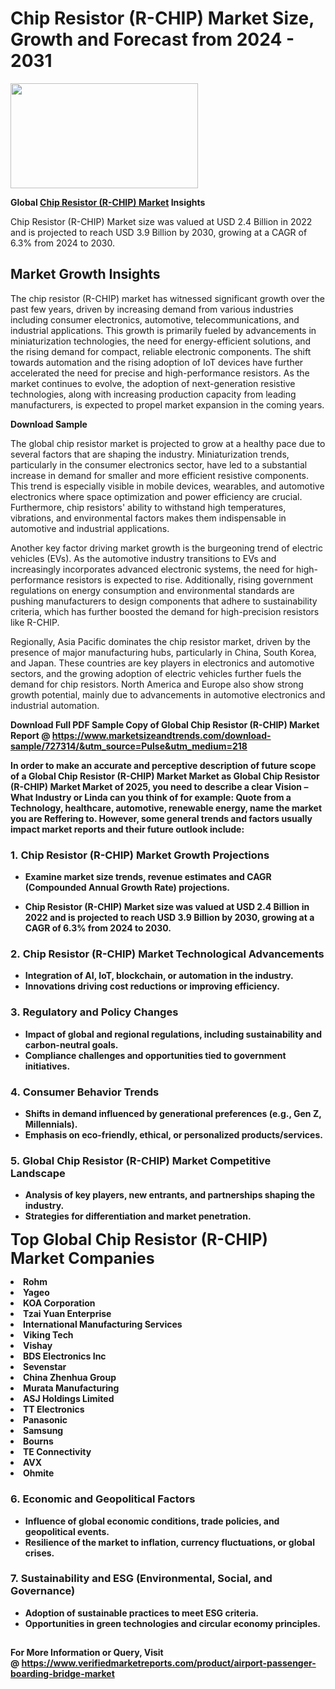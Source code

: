 <H1>Chip Resistor (R-CHIP) Market Size, Growth and Forecast from 2024 - 2031</H1><img class="aligncenter size-medium wp-image-584254" src="https://thirdeyenews.in/wp-content/uploads/2024/09/Global-Market-Research-300x168.jpeg" alt="" width="300" height="168" /><p><strong>Global&nbsp;<a href="https://www.marketsizeandtrends.com/download-sample/727314/&amp;utm_source=Pulse&amp;utm_medium=218">Chip Resistor (R-CHIP) Market</a> Insights</strong></p><p>Chip Resistor (R-CHIP) Market size was valued at USD 2.4 Billion in 2022 and is projected to reach USD 3.9 Billion by 2030, growing at a CAGR of 6.3% from 2024 to 2030.</p><p><h2>Market Growth Insights</h2> <p>The chip resistor (R-CHIP) market has witnessed significant growth over the past few years, driven by increasing demand from various industries including consumer electronics, automotive, telecommunications, and industrial applications. This growth is primarily fueled by advancements in miniaturization technologies, the need for energy-efficient solutions, and the rising demand for compact, reliable electronic components. The shift towards automation and the rising adoption of IoT devices have further accelerated the need for precise and high-performance resistors. As the market continues to evolve, the adoption of next-generation resistive technologies, along with increasing production capacity from leading manufacturers, is expected to propel market expansion in the coming years.</p> <p><strong>Download Sample</strong></p> <p>The global chip resistor market is projected to grow at a healthy pace due to several factors that are shaping the industry. Miniaturization trends, particularly in the consumer electronics sector, have led to a substantial increase in demand for smaller and more efficient resistive components. This trend is especially visible in mobile devices, wearables, and automotive electronics where space optimization and power efficiency are crucial. Furthermore, chip resistors' ability to withstand high temperatures, vibrations, and environmental factors makes them indispensable in automotive and industrial applications.</p> <p>Another key factor driving market growth is the burgeoning trend of electric vehicles (EVs). As the automotive industry transitions to EVs and increasingly incorporates advanced electronic systems, the need for high-performance resistors is expected to rise. Additionally, rising government regulations on energy consumption and environmental standards are pushing manufacturers to design components that adhere to sustainability criteria, which has further boosted the demand for high-precision resistors like R-CHIP.</p> <p>Regionally, Asia Pacific dominates the chip resistor market, driven by the presence of major manufacturing hubs, particularly in China, South Korea, and Japan. These countries are key players in electronics and automotive sectors, and the growing adoption of electric vehicles further fuels the demand for chip resistors. North America and Europe also show strong growth potential, mainly due to advancements in automotive electronics and industrial automation.</p> <p><strong></p><p><span class=""><strong>Download Full PDF Sample Copy of Global Chip Resistor (R-CHIP) Market Report</strong> @ <a href="https://www.marketsizeandtrends.com/download-sample/727314/&amp;utm_source=Pulse&amp;utm_medium=218" target="_blank">https://www.marketsizeandtrends.com/download-sample/727314/&amp;utm_source=Pulse&amp;utm_medium=218</a></span></p><p>In order to make an accurate and perceptive description of future scope of a Global&nbsp;Chip Resistor (R-CHIP) Market Market as Global&nbsp;Chip Resistor (R-CHIP) Market Market of 2025, you need to describe a clear Vision &ndash; What Industry or Linda can you think of for example: Quote from a Technology, healthcare, automotive, renewable energy, name the market you are Reffering to. However, some general trends and factors usually impact market reports and their future outlook include:</p><h3>1.&nbsp;<strong>Chip Resistor (R-CHIP) Market Growth Projections</strong></h3><ul><li>Examine market size trends, revenue estimates and CAGR (Compounded Annual Growth Rate) projections.</li><li><p>Chip Resistor (R-CHIP) Market size was valued at USD 2.4 Billion in 2022 and is projected to reach USD 3.9 Billion by 2030, growing at a CAGR of 6.3% from 2024 to 2030.</p></li></ul><h3>2.&nbsp;<strong>Chip Resistor (R-CHIP) Market Technological Advancements</strong></h3><ul><li>Integration of AI, IoT, blockchain, or automation in the industry.</li><li>Innovations driving cost reductions or improving efficiency.</li></ul><h3>3.&nbsp;<strong>Regulatory and Policy Changes</strong></h3><ul><li>Impact of global and regional regulations, including sustainability and carbon-neutral goals.</li><li>Compliance challenges and opportunities tied to government initiatives.</li></ul><h3>4.&nbsp;<strong>Consumer Behavior Trends</strong></h3><ul><li>Shifts in demand influenced by generational preferences (e.g., Gen Z, Millennials).</li><li>Emphasis on eco-friendly, ethical, or personalized products/services.</li></ul><h3>5.&nbsp;<strong>Global Chip Resistor (R-CHIP) Market Competitive Landscape</strong></h3><ul><li>Analysis of key players, new entrants, and partnerships shaping the industry.</li><li>Strategies for differentiation and market penetration.</li></ul><p data-pm-slice="1 1 []"><span style="color: inherit; font-family: inherit; font-size: 25px;">Top Global Chip Resistor (R-CHIP) Market Companies</span></p><div class="" data-test-id=""><p><li>Rohm</li><li> Yageo</li><li> KOA Corporation</li><li> Tzai Yuan Enterprise</li><li> International Manufacturing Services</li><li> Viking Tech</li><li> Vishay</li><li> BDS Electronics Inc</li><li> Sevenstar</li><li> China Zhenhua Group</li><li> Murata Manufacturing</li><li> ASJ Holdings Limited</li><li> TT Electronics</li><li> Panasonic</li><li> Samsung</li><li> Bourns</li><li> TE Connectivity</li><li> AVX</li><li> Ohmite</li></p></div><h3>6.&nbsp;<strong>Economic and Geopolitical Factors</strong></h3><ul><li>Influence of global economic conditions, trade policies, and geopolitical events.</li><li>Resilience of the market to inflation, currency fluctuations, or global crises.</li></ul><h3>7.&nbsp;<strong>Sustainability and ESG (Environmental, Social, and Governance)</strong></h3><ul><li>Adoption of sustainable practices to meet ESG criteria.</li><li>Opportunities in green technologies and circular economy principles.</li></ul><h2><strong style="font-size: 14px;">For More Information or Query, Visit @&nbsp;</strong><a style="background-color: #ffffff; font-size: 14px;" href="https://www.marketsizeandtrends.com/report/chip-resistor-r-chip-market/" target="_blank">https://www.verifiedmarketreports.com/product/airport-passenger-boarding-bridge-market</a></h2>
